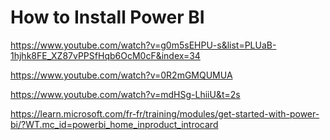 # How to Install Power BI 

https://www.youtube.com/watch?v=g0m5sEHPU-s&list=PLUaB-1hjhk8FE_XZ87vPPSfHqb6OcM0cF&index=34

https://www.youtube.com/watch?v=0R2mGMQUMUA

https://www.youtube.com/watch?v=mdHSg-LhiiU&t=2s

https://learn.microsoft.com/fr-fr/training/modules/get-started-with-power-bi/?WT.mc_id=powerbi_home_inproduct_introcard


